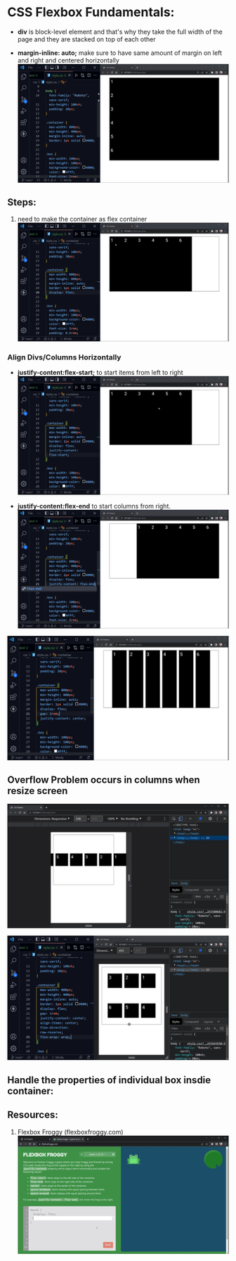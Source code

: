 # CSS Flexbox Fundamentals:
- **div** is block-level element and that's why they take the full width of the page and they are stacked on top of each other

- **margin-inline: auto;** make sure to have same amount of margin on left and right and centered horizontally
![margin-inline:auto](image.png)


## Steps:
1. need to make the container as flex container
![display:flex](image-1.png)

### Align Divs/Columns Horizontally
- **justify-content:flex-start;** to start items from left to right
![justify-content:flex-start](image-2.png)

- **justify-content:flex-end** to start columns from right.
![justify-content:flex-end](image-3.png)

![gap:1rem](image-4.png)


## Overflow Problem occurs in columns when resize screen
 ![overflow problem](image-5.png)

 ![solution](image-6.png)


 ## Handle the properties of individual box insdie container:


 ## Resources:
 1. Flexbox Froggy (flexboxfroggy.com)
 ![flexbox froggy](image-7.png)

 